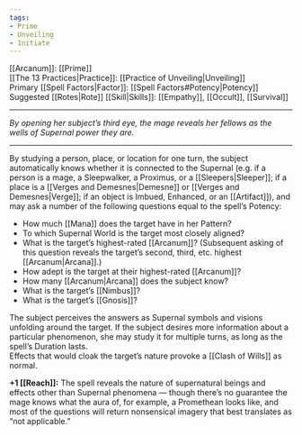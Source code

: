 ```yaml
---
tags:
- Prime
- Unveiling
- Initiate
---
```


[[Arcanum]]: [[Prime]]\
[[The 13 Practices|Practice]]: [[Practice of Unveiling|Unveiling]]\
Primary [[Spell Factors|Factor]]: [[Spell Factors#Potency|Potency]]\
Suggested [[Rotes|Rote]] [[Skill|Skills]]: [[Empathy]], [[Occult]], [[Survival]]

---

_By opening her subject’s third eye, the mage reveals her fellows as the wells of Supernal power they are._

---

By studying a person, place, or location for one turn, the subject automatically knows whether it is connected to the Supernal (e.g. if a person is a mage, a Sleepwalker, a Proximus, or a [[Sleepers|Sleeper]]; if a place is a [[Verges and Demesnes|Demesne]] or [[Verges and Demesnes|Verge]]; if an object is Imbued, Enhanced, or an [[Artifact]]), and may ask a number of the following questions equal to the spell’s Potency:
- How much [[Mana]] does the target have in her Pattern?
- To which Supernal World is the target most closely aligned?
- What is the target’s highest-rated [[Arcanum]]? (Subsequent asking of this question reveals the target’s second, third, etc. highest [[Arcanum|Arcana]].)
- How adept is the target at their highest-rated [[Arcanum]]?
- How many [[Arcanum|Arcana]] does the subject know?
- What is the target’s [[Nimbus]]?
- What is the target’s [[Gnosis]]?

The subject perceives the answers as Supernal symbols and visions unfolding around the target. If the subject desires more information about a particular phenomenon, she may study it for multiple turns, as long as the spell’s Duration lasts.\
Effects that would cloak the target’s nature provoke a [[Clash of Wills]] as normal.

**+1 [[Reach]]:** The spell reveals the nature of supernatural beings and effects other than Supernal phenomena — though there’s no guarantee the mage knows what the aura of, for example, a Promethean looks like, and most of the questions will return nonsensical imagery that best translates as “not applicable.”